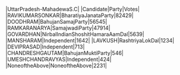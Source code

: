  
|UttarPradesh-MahadewaS.C|
|Candidate|Party|Votes|
|RAVIKUMARSONKAR|BharatiyaJanataParty|82429|
|DOODHRAM|BahujanSamajParty|56545|
|RAMKARANARYA|SamajwadiParty|47914|
|GOVARDHAN|NirbalIndianShoshitHamaraAamDal|5639|
|MANSHARAM|Independent|1642|
|LAVKUSH|RashtriyaLokDal|1234|
|DEVIPRASAD|Independent|713|
|CHANDRESHGAUTAM|BahujanMuktiParty|546|
|UMESHCHANDRAVYAS|Independent|424|
|NoneoftheAbove|NoneoftheAbove|2231|
